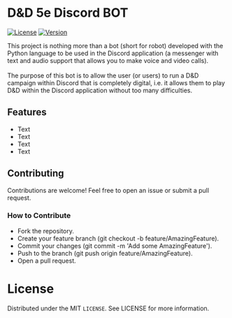 # D&D 5e Discord BOT

[![License](https://img.shields.io/badge/license-MIT-green.svg)](https://opensource.org/licenses/MIT)
[![Version](https://img.shields.io/badge/version-1.0.0-blue.svg)](https://github.com/ovictorvasconcelos/dnd-bot/releases)

This project is nothing more than a bot (short for robot) developed with the Python language to be used in the Discord 
application (a messenger with text and audio support that allows you to make voice and video calls).
<br>
<br>
The purpose of this bot is to allow the user (or users) to run a D&D campaign within Discord that is completely digital, 
i.e. it allows them to play D&D within the Discord application without too many difficulties.

## Features

- Text
- Text
- Text
- Text

## Contributing

Contributions are welcome! Feel free to open an issue or submit a pull request.

### How to Contribute

- Fork the repository.
- Create your feature branch (git checkout -b feature/AmazingFeature).
- Commit your changes (git commit -m 'Add some AmazingFeature').
- Push to the branch (git push origin feature/AmazingFeature).
- Open a pull request.

# License

Distributed under the MIT <code>LICENSE</code>. See LICENSE for more information.